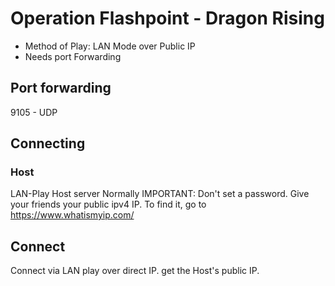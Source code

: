 # Operation Flashpoint - Dragon Rising

- Method of Play: LAN Mode over Public IP
- Needs port Forwarding

## Port forwarding

9105 - UDP

## Connecting

### Host

LAN-Play Host server Normally IMPORTANT: Don't set a password. Give your friends your public ipv4 IP. To find it, go to https://www.whatismyip.com/

##  Connect

Connect via LAN play over direct IP. get the Host's public IP.